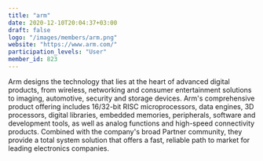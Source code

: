 ```yaml
---
title: "arm"
date: 2020-12-10T20:04:37+03:00
draft: false
logo: "/images/members/arm.png"
website: "https://www.arm.com/"
participation_levels: "User"
member_id: 823
---
```


Arm designs the technology that lies at the heart of advanced digital products, from wireless, networking and consumer entertainment solutions to imaging, automotive, security and storage devices.
Arm's comprehensive product offering includes 16/32-bit RISC microprocessors, data engines, 3D processors, digital libraries, embedded memories, peripherals, software and development tools, as well as analog functions and high-speed connectivity products.
Combined with the company's broad Partner community, they provide a total system solution that offers a fast, reliable path to market for leading electronics companies. 